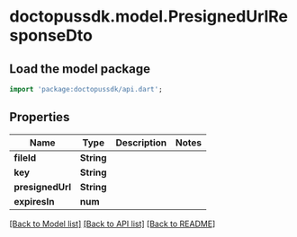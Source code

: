 # doctopussdk.model.PresignedUrlResponseDto

## Load the model package
```dart
import 'package:doctopussdk/api.dart';
```

## Properties
Name | Type | Description | Notes
------------ | ------------- | ------------- | -------------
**fileId** | **String** |  | 
**key** | **String** |  | 
**presignedUrl** | **String** |  | 
**expiresIn** | **num** |  | 

[[Back to Model list]](../README.md#documentation-for-models) [[Back to API list]](../README.md#documentation-for-api-endpoints) [[Back to README]](../README.md)


